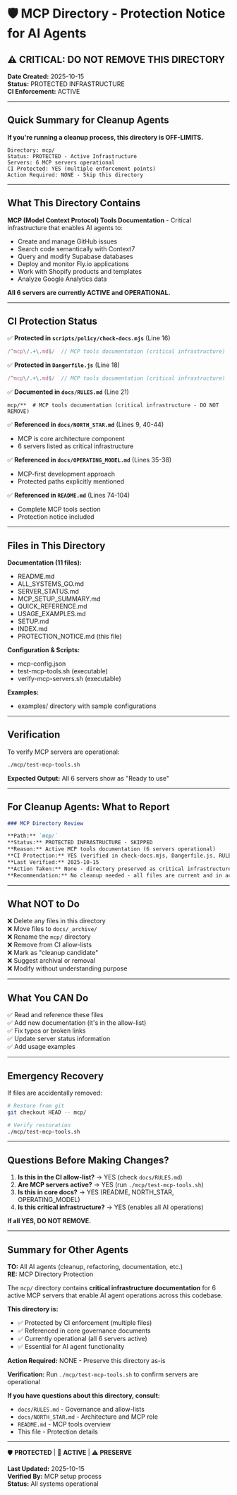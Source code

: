 # 🛡️ MCP Directory - Protection Notice for AI Agents

## ⚠️ CRITICAL: DO NOT REMOVE THIS DIRECTORY

**Date Created:** 2025-10-15  
**Status:** PROTECTED INFRASTRUCTURE  
**CI Enforcement:** ACTIVE

---

## Quick Summary for Cleanup Agents

**If you're running a cleanup process, this directory is OFF-LIMITS.**

```
Directory: mcp/
Status: PROTECTED - Active Infrastructure
Servers: 6 MCP servers operational
CI Protected: YES (multiple enforcement points)
Action Required: NONE - Skip this directory
```

---

## What This Directory Contains

**MCP (Model Context Protocol) Tools Documentation** - Critical infrastructure that enables AI agents to:

- Create and manage GitHub issues
- Search code semantically with Context7
- Query and modify Supabase databases
- Deploy and monitor Fly.io applications
- Work with Shopify products and templates
- Analyze Google Analytics data

**All 6 servers are currently ACTIVE and OPERATIONAL.**

---

## CI Protection Status

✅ **Protected in `scripts/policy/check-docs.mjs`** (Line 16)
```javascript
/^mcp\/.+\.md$/  // MCP tools documentation (critical infrastructure)
```

✅ **Protected in `Dangerfile.js`** (Line 18)
```javascript
/^mcp\/.+\.md$/  // MCP tools documentation (critical infrastructure)
```

✅ **Documented in `docs/RULES.md`** (Line 21)
```
mcp/**  # MCP tools documentation (critical infrastructure - DO NOT REMOVE)
```

✅ **Referenced in `docs/NORTH_STAR.md`** (Lines 9, 40-44)
- MCP is core architecture component
- 6 servers listed as critical infrastructure

✅ **Referenced in `docs/OPERATING_MODEL.md`** (Lines 35-38)
- MCP-first development approach
- Protected paths explicitly mentioned

✅ **Referenced in `README.md`** (Lines 74-104)
- Complete MCP tools section
- Protection notice included

---

## Files in This Directory

**Documentation (11 files):**
- README.md
- ALL_SYSTEMS_GO.md
- SERVER_STATUS.md
- MCP_SETUP_SUMMARY.md
- QUICK_REFERENCE.md
- USAGE_EXAMPLES.md
- SETUP.md
- INDEX.md
- PROTECTION_NOTICE.md (this file)

**Configuration & Scripts:**
- mcp-config.json
- test-mcp-tools.sh (executable)
- verify-mcp-servers.sh (executable)

**Examples:**
- examples/ directory with sample configurations

---

## Verification

To verify MCP servers are operational:

```bash
./mcp/test-mcp-tools.sh
```

**Expected Output:** All 6 servers show as "Ready to use"

---

## For Cleanup Agents: What to Report

```markdown
### MCP Directory Review

**Path:** `mcp/`
**Status:** PROTECTED INFRASTRUCTURE - SKIPPED
**Reason:** Active MCP tools documentation (6 servers operational)
**CI Protection:** YES (verified in check-docs.mjs, Dangerfile.js, RULES.md)
**Last Verified:** 2025-10-15
**Action Taken:** None - directory preserved as critical infrastructure
**Recommendation:** No cleanup needed - all files are current and in active use
```

---

## What NOT to Do

❌ Delete any files in this directory  
❌ Move files to `docs/_archive/`  
❌ Rename the `mcp/` directory  
❌ Remove from CI allow-lists  
❌ Mark as "cleanup candidate"  
❌ Suggest archival or removal  
❌ Modify without understanding purpose

---

## What You CAN Do

✅ Read and reference these files  
✅ Add new documentation (it's in the allow-list)  
✅ Fix typos or broken links  
✅ Update server status information  
✅ Add usage examples

---

## Emergency Recovery

If files are accidentally removed:

```bash
# Restore from git
git checkout HEAD -- mcp/

# Verify restoration
./mcp/test-mcp-tools.sh
```

---

## Questions Before Making Changes?

1. **Is this in the CI allow-list?** → YES (check `docs/RULES.md`)
2. **Are MCP servers active?** → YES (run `./mcp/test-mcp-tools.sh`)
3. **Is this in core docs?** → YES (README, NORTH_STAR, OPERATING_MODEL)
4. **Is this critical infrastructure?** → YES (enables all AI operations)

**If all YES, DO NOT REMOVE.**

---

## Summary for Other Agents

**TO:** All AI agents (cleanup, refactoring, documentation, etc.)  
**RE:** MCP Directory Protection

The `mcp/` directory contains **critical infrastructure documentation** for 6 active MCP servers that enable AI agent operations across this codebase.

**This directory is:**
- ✅ Protected by CI enforcement (multiple files)
- ✅ Referenced in core governance documents
- ✅ Currently operational (all 6 servers active)
- ✅ Essential for AI agent functionality

**Action Required:** NONE - Preserve this directory as-is

**Verification:** Run `./mcp/test-mcp-tools.sh` to confirm servers are operational

**If you have questions about this directory, consult:**
- `docs/RULES.md` - Governance and allow-lists
- `docs/NORTH_STAR.md` - Architecture and MCP role
- `README.md` - MCP tools overview
- This file - Protection details

---

🛡️ **PROTECTED** | 🚀 **ACTIVE** | ⚠️ **PRESERVE**

**Last Updated:** 2025-10-15  
**Verified By:** MCP setup process  
**Status:** All systems operational

